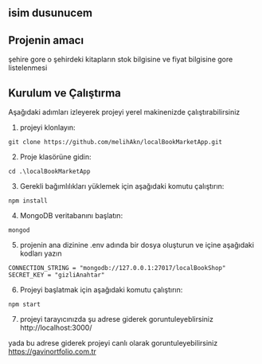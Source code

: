 
## isim dusunucem   

## Projenin amacı
şehire gore o şehirdeki kitapların stok bilgisine ve fiyat bilgisine gore listelenmesi

## Kurulum ve Çalıştırma
Aşağıdaki adımları izleyerek projeyi yerel makinenizde çalıştırabilirsiniz
1. projeyi klonlayın:
```shell
git clone https://github.com/melihAkn/localBookMarketApp.git
```

2. Proje klasörüne gidin:

```shell
cd .\localBookMarketApp
```

3. Gerekli bağımlılıkları yüklemek için aşağıdaki komutu çalıştırın:

```shell
npm install
```

4. MongoDB veritabanını başlatın:

```shell
mongod
```
5. projenin ana dizinine .env adında bir dosya oluşturun ve içine aşağıdaki kodları yazın
```shell
CONNECTION_STRING = "mongodb://127.0.0.1:27017/localBookShop"
SECRET_KEY = "gizliAnahtar"
```


6. Projeyi başlatmak için aşağıdaki komutu çalıştırın:

```shell
npm start
```
7. projeyi tarayıcınızda şu adrese giderek goruntuleyeblirsiniz
http://localhost:3000/

yada bu adrese giderek projeyi canlı olarak goruntuleyebilirsiniz
https://gavinortfolio.com.tr





